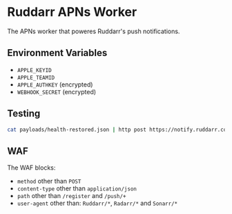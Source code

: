 # Ruddarr APNs Worker

The APNs worker that poweres Ruddarr's push notifications.

## Environment Variables

- `APPLE_KEYID`
- `APPLE_TEAMID`
- `APPLE_AUTHKEY` (encrypted)
- `WEBHOOK_SECRET` (encrypted)

## Testing

```bash
cat payloads/health-restored.json | http post https://notify.ruddarr.com/{CK.UserRecordID} User-Agent:Radarr/1.0
```

## WAF

The WAF blocks:
- `method` other than `POST`
- `content-type` other than `application/json`
- `path` other than `/register` and `/push/+`
- `user-agent` other than: `Ruddarr/*`, `Radarr/*` and `Sonarr/*`
